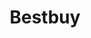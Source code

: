 ---
title: Bestbuy
crosslinks:
- youtubefactsbot
- Shoplifting
- verizon
- john_yukis_bots
- technology
- pcmasterrace
- legaladvice
- u_imguralbumbot
- Target
- IDontWorkHereLady
- samsung
- nvidia
- livven
- pics
- UnethicalLifeProTips
- homeautomation
- Surface
- iamverysmart
- lossprevention
- GeekSquad
---
